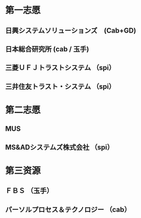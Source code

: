 # 第一志愿

## 日興システムソリューションズ　(Cab+GD)

## 日本総合研究所  (cab / 玉手)

## 三菱ＵＦＪトラストシステム （spi）

## 三井住友トラスト・システム  （spi）

# 第二志愿

## MUS 

## MS&ADシステムズ株式会社    （spi）

# 第三资源

## ＦＢＳ  （玉手）

##  パーソルプロセス＆テクノロジー （cab）



